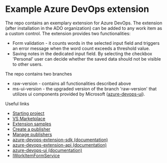 # Example Azure DevOps extension

The repo contains an exemplary extension for Azure DevOps. The extension (after installation in the ADO organization) can be added to any work item as a custom control. The extension provides two functionalities:
- Form validation - it counts words in the selected input field and triggers an error message when the word count exceeds a threshold value.
- Saving notes in the dedicated input field. By selecting the checkbox 'Personal' user can decide whether the saved data should not be visible to other users.

The repo contains two branches
- raw-version - contains all functionalities described above
- ms-ui-version - the upgraded version of the branch 'raw-version' that utilizes ui components provided by Microsoft ([azure-devops-ui](https://developer.microsoft.com/en-us/azure-devops/)).

Useful links
- [Starting project](https://github.com/microsoft/azure-devops-extension-hot-reload-and-debug)
- [VS Marketplace](https://marketplace.visualstudio.com/)
- [Extension samples](https://learn.microsoft.com/en-us/azure/devops/extend/develop/samples-overview?toc=%2Fazure%2Fdevops%2Fmarketplace-extensibility%2Ftoc.json&view=azure-devops)
- [Create a publisher](https://marketplace.visualstudio.com/manage/createpublisher?managePageRedirect=true)
- [Manage publishers](https://marketplace.visualstudio.com/manage)
- [azure-devops-extension-sdk (documentation)](https://learn.microsoft.com/en-us/javascript/api/azure-devops-extension-sdk/)
- [azure-devops-extension-api (documentation)](https://learn.microsoft.com/en-us/javascript/api/azure-devops-extension-api/)
- [azure-devops-ui (documentation)](https://developer.microsoft.com/en-us/azure-devops/)
- [IWorkItemFormService](https://learn.microsoft.com/en-us/javascript/api/azure-devops-extension-api/iworkitemformservice)